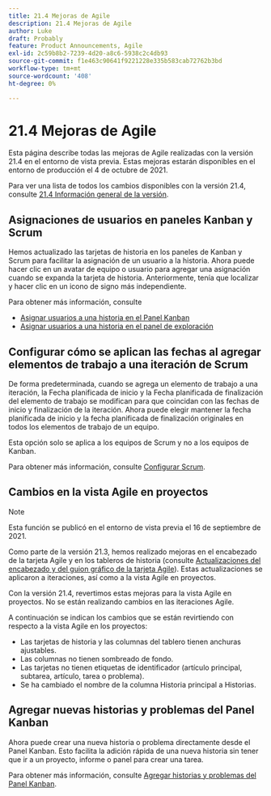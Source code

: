 ```yaml
---
title: 21.4 Mejoras de Agile
description: 21.4 Mejoras de Agile
author: Luke
draft: Probably
feature: Product Announcements, Agile
exl-id: 2c59b8b2-7239-4d20-a8c6-5938c2c4db93
source-git-commit: f1e463c90641f9221228e335b583cab72762b3bd
workflow-type: tm+mt
source-wordcount: '408'
ht-degree: 0%

---
```


# 21.4 Mejoras de Agile

Esta página describe todas las mejoras de Agile realizadas con la versión 21.4 en el entorno de vista previa. Estas mejoras estarán disponibles en el entorno de producción el 4 de octubre de 2021.

Para ver una lista de todos los cambios disponibles con la versión 21.4, consulte [21.4 Información general de la versión](../../../product-announcements/product-releases/21.4-release-activity/21-4-release-overview.md).

## Asignaciones de usuarios en paneles Kanban y Scrum

Hemos actualizado las tarjetas de historia en los paneles de Kanban y Scrum para facilitar la asignación de un usuario a la historia. Ahora puede hacer clic en un avatar de equipo o usuario para agregar una asignación cuando se expanda la tarjeta de historia. Anteriormente, tenía que localizar y hacer clic en un icono de signo más independiente.

Para obtener más información, consulte

* [Asignar usuarios a una historia en el Panel Kanban](../../../agile/use-kanban-in-an-agile-team/assign-users-to-a-story.md)
* [Asignar usuarios a una historia en el panel de exploración](../../../agile/use-scrum-in-an-agile-team/scrum-board/assign-users-to-a-story-scrum.md)

## Configurar cómo se aplican las fechas al agregar elementos de trabajo a una iteración de Scrum

De forma predeterminada, cuando se agrega un elemento de trabajo a una iteración, la Fecha planificada de inicio y la Fecha planificada de finalización del elemento de trabajo se modifican para que coincidan con las fechas de inicio y finalización de la iteración. Ahora puede elegir mantener la fecha planificada de inicio y la fecha planificada de finalización originales en todos los elementos de trabajo de un equipo.

Esta opción solo se aplica a los equipos de Scrum y no a los equipos de Kanban.

Para obtener más información, consulte [Configurar Scrum](../../../agile/get-started-with-agile-in-workfront/configure-scrum.md).

## Cambios en la vista Agile en proyectos

>[!NOTE]
>
>Esta función se publicó en el entorno de vista previa el 16 de septiembre de 2021.

Como parte de la versión 21.3, hemos realizado mejoras en el encabezado de la tarjeta Agile y en los tableros de historia (consulte [Actualizaciones del encabezado y del guion gráfico de la tarjeta Agile](../../../product-announcements/product-releases/21.3-release-activity/21-3-project-enhancements.md#agile)). Estas actualizaciones se aplicaron a iteraciones, así como a la vista Agile en proyectos.

Con la versión 21.4, revertimos estas mejoras para la vista Agile en proyectos. No se están realizando cambios en las iteraciones Agile.

A continuación se indican los cambios que se están revirtiendo con respecto a la vista Agile en los proyectos:

* Las tarjetas de historia y las columnas del tablero tienen anchuras ajustables.
* Las columnas no tienen sombreado de fondo.
* Las tarjetas no tienen etiquetas de identificador (artículo principal, subtarea, artículo, tarea o problema).
* Se ha cambiado el nombre de la columna Historia principal a Historias.

## Agregar nuevas historias y problemas del Panel Kanban

Ahora puede crear una nueva historia o problema directamente desde el Panel Kanban. Esto facilita la adición rápida de una nueva historia sin tener que ir a un proyecto, informe o panel para crear una tarea.

Para obtener más información, consulte [Agregar historias y problemas del Panel Kanban](../../../agile/use-kanban-in-an-agile-team/add-story-from-kanban-board.md).

